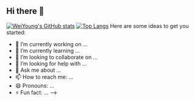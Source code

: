 ## Hi there 👋
[![WeiYoung's GitHub stats](https://github-readme-stats.vercel.app/api?username=WeiYoung1013)](https://github.com/WeiYoung1013/github-readme-stats)
[![Top Langs](https://github-readme-stats.vercel.app/api/top-langs/?username=WeiYoung1013&hide=html)](https://github.com/WeiYoung1013/github-readme-stats)
Here are some ideas to get you started:

- 🔭 I’m currently working on ...
- 🌱 I’m currently learning ...
- 👯 I’m looking to collaborate on ...
- 🤔 I’m looking for help with ...
- 💬 Ask me about ...
- 📫 How to reach me: ...
- 😄 Pronouns: ...
- ⚡ Fun fact: ...
-->
